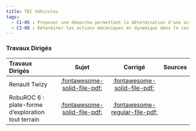 ```yaml
---
title: TEC Véhicules 
tags:
  - C1-05 : Proposer une démarche permettant la détermination d’une action mécanique inconnue ou d'une loi de mouvement.
  - C2-08 : Déterminer les actions mécaniques en dynamique dans le cas où le mouvement est imposé.
---
```




### Travaux Dirigés 
 
| Travaux Dirigés | Sujet | Corrigé | Sources  | 
| :-------------- | :---: | :-----: | :------: | 
| Renault Twizy | [:fontawesome-solid-file-pdf:](http://xpessoles-cpge.fr/pdf/Cy_05_01_TD_03_Twizy_Sujet.pdf) | [:fontawesome-solid-file-pdf:](http://xpessoles-cpge.fr/pdf/Cy_05_01_TD_03_Twizy_Corrige.pdf) | 
| RobuROC 6 : plate-forme d’exploration tout terrain | [:fontawesome-solid-file-pdf:](http://xpessoles-cpge.fr/pdf/Cy_05_01_TD_05_Roburoc_Sujet.pdf) | [:fontawesome-regular-file-pdf:](http://xpessoles-cpge.fr/pdf/Cy_05_01_TD_05_Roburoc_Corrige.pdf) | 



